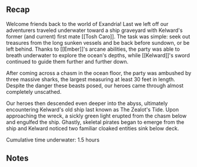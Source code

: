 ## Recap

Welcome friends back to the world of Exandria! Last we left off our adventurers traveled underwater toward a ship graveyard with Kelward's former (and current) first mate [[Tosh Caro]]. The task was simple: seek out treasures from the long sunken vessels and be back before sundown, or be left behind. Thanks to [[Ember]]'s arcane abilities, the party was able to breath underwater to explore the ocean's depths, while [[Kelward]]'s sword continued to guide them further and further down.

After coming across a chasm in the ocean floor, the party was ambushed by three massive sharks, the largest measuring at least 30 feet in length. Despite the danger these beasts posed, our heroes came through almost completely unscathed.

Our heroes then descended even deeper into the abyss, ultimately encountering Kelward's old ship last known as The Zealot's Tide. Upon approaching the wreck, a sickly green light erupted from the chasm below and engulfed the ship. Ghastly, skeletal pirates began to emerge from the ship and Kelward noticed two familiar cloaked entities sink below deck.

Cumulative time underwater: 1.5 hours

## Notes

